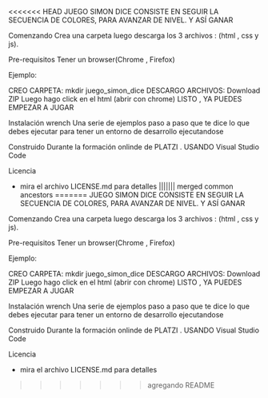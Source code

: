 <<<<<<< HEAD
JUEGO SIMON DICE
 CONSISTE EN SEGUIR LA SECUENCIA DE COLORES, PARA AVANZAR DE NIVEL. Y ASÍ GANAR

Comenzando 
Crea una carpeta luego descarga los 3 archivos : (html , css y js). 
 

Pre-requisitos 
Tener un browser(Chrome , Firefox)


Ejemplo:

CREO CARPETA: mkdir juego_simon_dice
DESCARGO ARCHIVOS: Download ZIP
Luego hago click en el html (abrir con chrome)
LISTO , YA PUEDES EMPEZAR A JUGAR



Instalación wrench
Una serie de ejemplos paso a paso que te dice lo que debes ejecutar para tener un entorno de desarrollo ejecutandose


Construido
 Durante la formación onlinde de PLATZI .
 USANDO Visual Studio Code





Licencia 
 - mira el archivo LICENSE.md para detalles
||||||| merged common ancestors
=======
JUEGO SIMON DICE
 CONSISTE EN SEGUIR LA SECUENCIA DE COLORES, PARA AVANZAR DE NIVEL. Y ASÍ GANAR

Comenzando 
Crea una carpeta luego descarga los 3 archivos : (html , css y js). 
 

Pre-requisitos 
Tener un browser(Chrome , Firefox)


Ejemplo:

CREO CARPETA: mkdir juego_simon_dice
DESCARGO ARCHIVOS: Download ZIP
Luego hago click en el html (abrir con chrome)
LISTO , YA PUEDES EMPEZAR A JUGAR



Instalación wrench
Una serie de ejemplos paso a paso que te dice lo que debes ejecutar para tener un entorno de desarrollo ejecutandose


Construido
 Durante la formación onlinde de PLATZI .
 USANDO Visual Studio Code


Licencia 
 - mira el archivo LICENSE.md para detalles
>>>>>>> agregando README

